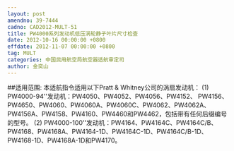 ```yaml
---
layout: post
amendno: 39-7444
cadno: CAD2012-MULT-51
title: PW4000系列发动机低压涡轮静子叶片尺寸检查
date: 2012-10-16 00:00:00 +0800
effdate: 2012-11-07 00:00:00 +0800
tag: MULT
categories: 中国民用航空局航空器适航审定司
author: 金奕山
---
```


##适用范围:
本适航指令适用以下Pratt & Whitney公司的涡扇发动机：
(1) PW4000-94''发动机：PW4050、PW4052、PW4056、PW4152、 PW4156、PW4650、PW4060、PW4060A、PW4060C、PW4062、PW4062A、 PW4156A、PW4158、PW4160、PW4460和PW4462，包括带有任何后缀编号的型号。
(2) PW4000-100''发动机：PW4164、PW4164C、PW4164C/B、 PW4168、PW4168A、PW4164-1D、PW4164C-1D、PW4164C/B-1D、 PW4168-1D、PW4168A-1D和PW4170。

